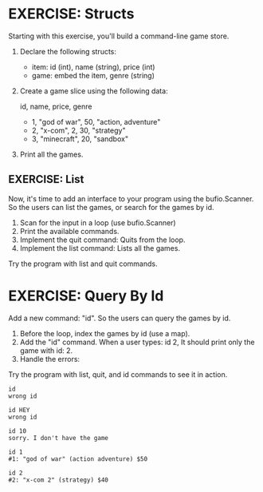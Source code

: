 # EXERCISE: Structs

Starting with this exercise, you'll build a command-line game store.

1. Declare the following structs:

    - item: id (int), name (string), price (int)
    - game: embed the item, genre (string)

2. Create a game slice using the following data:

    id, name, price, genre

    - 1, "god of war", 50, "action, adventure"
    - 2, "x-com", 2, 30, "strategy"
    - 3, "minecraft", 20, "sandbox"

3. Print all the games.

## EXERCISE: List

Now, it's time to add an interface to your program using
the bufio.Scanner. So the users can list the games, or
search for the games by id.

1. Scan for the input in a loop (use bufio.Scanner)
2. Print the available commands.
3. Implement the quit command: Quits from the loop.
4. Implement the list command: Lists all the games.

Try the program with list and quit commands.

# EXERCISE: Query By Id

Add a new command: "id". So the users can query the games by id.

1. Before the loop, index the games by id (use a map).
2. Add the "id" command.
   When a user types: id 2, It should print only the game with id: 2.
3. Handle the errors:

Try the program with list, quit, and id commands to see it in action.

```
id
wrong id
```

```
id HEY
wrong id
```

```
id 10
sorry. I don't have the game
```

```
id 1
#1: "god of war" (action adventure) $50
```

```
id 2
#2: "x-com 2" (strategy) $40
```
